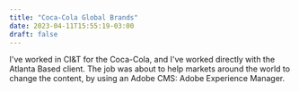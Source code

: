 ```yaml
---
title: "Coca-Cola Global Brands"
date: 2023-04-11T15:55:19-03:00
draft: false
---
```


I've worked in CI&T for the Coca-Cola, and I've worked directly with the Atlanta Based client.
The job was about to help markets around the world to change the content, by using an Adobe CMS: Adobe Experience Manager. 

